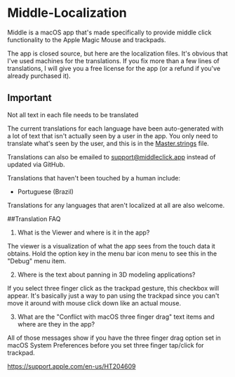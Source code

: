 # Middle-Localization

Middle is a macOS app that's made specifically to provide middle click functionality to the Apple Magic Mouse and trackpads.

The app is closed source, but here are the localization files. It's obvious that I've used machines for the translations. If you fix more than a few lines of translations, I will give you a free license for the app (or a refund if you've already purchased it). 

## Important

Not all text in each file needs to be translated

The current translations for each language have been auto-generated with a lot of text that isn't actually seen by a user in the app. You only need to translate what's seen by the user, and this is in the [Master.strings](https://github.com/rxhanson/Middle-Localization/blob/master/localization/Master.strings) file.

Translations can also be emailed to support@middleclick.app instead of updated via GitHub.

Translations that haven't been touched by a human include:
* Portuguese (Brazil)

Translations for any languages that aren't localized at all are also welcome.

##Translation FAQ

1. What is the Viewer and where is it in the app?

The viewer is a visualization of what the app sees from the touch data it obtains. Hold the option key in the menu bar icon menu to see this in the "Debug" menu item.

2. Where is the text about panning in 3D modeling applications?

If you select three finger click as the trackpad gesture, this checkbox will appear. It's basically just a way to pan using the trackpad since you can't move it around with mouse click down like an actual mouse.

3. What are the "Conflict with macOS three finger drag" text items and where are they in the app?

All of those messages show if you have the three finger drag option set in macOS System Preferences before you set three finger tap/click for trackpad.

https://support.apple.com/en-us/HT204609
